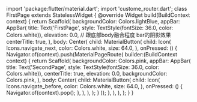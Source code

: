 import 'package:flutter/material.dart';
import 'custome_router.dart';
class FirstPage extends StatelessWidget {
  @override
  Widget build(BuildContext context) {
    return Scaffold(
      backgroundColor: Colors.lightBlue,
      appBar: AppBar(
        title: Text('FirstPage', style: TextStyle(fontSize: 36.0, color: Colors.white)),
        elevation: 0.0,     // 跟底部body融合程度  bar的阴影效果
        centerTitle: true,
      ),
      body: Center(
        child: MaterialButton(
          child: Icon(
            Icons.navigate_next,
            color: Colors.white,
            size: 64.0,
          ),
          onPressed: () {
            Navigator.of(context).push(MaterialPageRoute(
                builder:(BuildContext context) {
                  return Scaffold(
                      backgroundColor: Colors.pink,
                      appBar: AppBar(
                        title: Text('SecondPage', style: TextStyle(fontSize: 36.0, color: Colors.white)),
                        centerTitle: true,
                        elevation: 0.0,
                        backgroundColor: Colors.pink,
                      ),
                    body: Center(
                      child: MaterialButton(
                        child: Icon(
                          Icons.navigate_before,
                          color: Colors.white,
                          size: 64.0,
                        ),
                        onPressed: () {
                          Navigator.of(context).pop();
                        },
                      ),
                    ),
                  );
                }
            ));
          },
        ),
      ),
    );
  }
}
